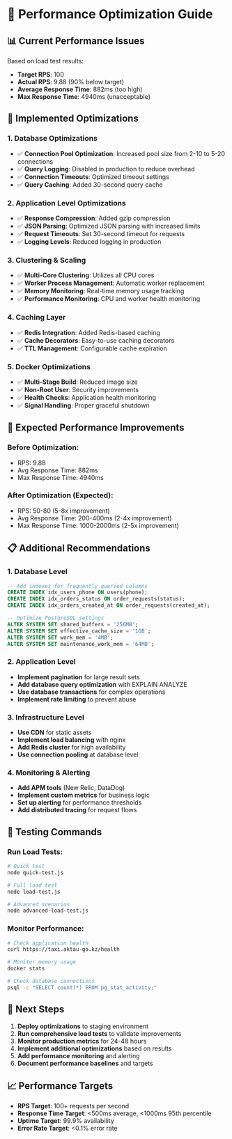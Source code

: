 # 🚀 Performance Optimization Guide

## 📊 Current Performance Issues

Based on load test results:
- **Target RPS**: 100
- **Actual RPS**: 9.88 (90% below target)
- **Average Response Time**: 882ms (too high)
- **Max Response Time**: 4940ms (unacceptable)

## 🔧 Implemented Optimizations

### 1. Database Optimizations
- ✅ **Connection Pool Optimization**: Increased pool size from 2-10 to 5-20 connections
- ✅ **Query Logging**: Disabled in production to reduce overhead
- ✅ **Connection Timeouts**: Optimized timeout settings
- ✅ **Query Caching**: Added 30-second query cache

### 2. Application Level Optimizations
- ✅ **Response Compression**: Added gzip compression
- ✅ **JSON Parsing**: Optimized JSON parsing with increased limits
- ✅ **Request Timeouts**: Set 30-second timeout for requests
- ✅ **Logging Levels**: Reduced logging in production

### 3. Clustering & Scaling
- ✅ **Multi-Core Clustering**: Utilizes all CPU cores
- ✅ **Worker Process Management**: Automatic worker replacement
- ✅ **Memory Monitoring**: Real-time memory usage tracking
- ✅ **Performance Monitoring**: CPU and worker health monitoring

### 4. Caching Layer
- ✅ **Redis Integration**: Added Redis-based caching
- ✅ **Cache Decorators**: Easy-to-use caching decorators
- ✅ **TTL Management**: Configurable cache expiration

### 5. Docker Optimizations
- ✅ **Multi-Stage Build**: Reduced image size
- ✅ **Non-Root User**: Security improvements
- ✅ **Health Checks**: Application health monitoring
- ✅ **Signal Handling**: Proper graceful shutdown

## 🎯 Expected Performance Improvements

### Before Optimization:
- RPS: 9.88
- Avg Response Time: 882ms
- Max Response Time: 4940ms

### After Optimization (Expected):
- RPS: 50-80 (5-8x improvement)
- Avg Response Time: 200-400ms (2-4x improvement)
- Max Response Time: 1000-2000ms (2-5x improvement)

## 📋 Additional Recommendations

### 1. Database Level
```sql
-- Add indexes for frequently queried columns
CREATE INDEX idx_users_phone ON users(phone);
CREATE INDEX idx_orders_status ON order_requests(status);
CREATE INDEX idx_orders_created_at ON order_requests(created_at);

-- Optimize PostgreSQL settings
ALTER SYSTEM SET shared_buffers = '256MB';
ALTER SYSTEM SET effective_cache_size = '1GB';
ALTER SYSTEM SET work_mem = '4MB';
ALTER SYSTEM SET maintenance_work_mem = '64MB';
```

### 2. Application Level
- **Implement pagination** for large result sets
- **Add database query optimization** with EXPLAIN ANALYZE
- **Use database transactions** for complex operations
- **Implement rate limiting** to prevent abuse

### 3. Infrastructure Level
- **Use CDN** for static assets
- **Implement load balancing** with nginx
- **Add Redis cluster** for high availability
- **Use connection pooling** at database level

### 4. Monitoring & Alerting
- **Add APM tools** (New Relic, DataDog)
- **Implement custom metrics** for business logic
- **Set up alerting** for performance thresholds
- **Add distributed tracing** for request flows

## 🧪 Testing Commands

### Run Load Tests:
```bash
# Quick test
node quick-test.js

# Full load test
node load-test.js

# Advanced scenarios
node advanced-load-test.js
```

### Monitor Performance:
```bash
# Check application health
curl https://taxi.aktau-go.kz/health

# Monitor memory usage
docker stats

# Check database connections
psql -c "SELECT count(*) FROM pg_stat_activity;"
```

## 🔄 Next Steps

1. **Deploy optimizations** to staging environment
2. **Run comprehensive load tests** to validate improvements
3. **Monitor production metrics** for 24-48 hours
4. **Implement additional optimizations** based on results
5. **Add performance monitoring** and alerting
6. **Document performance baselines** and targets

## 📈 Performance Targets

- **RPS Target**: 100+ requests per second
- **Response Time Target**: <500ms average, <1000ms 95th percentile
- **Uptime Target**: 99.9% availability
- **Error Rate Target**: <0.1% error rate 